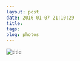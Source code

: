 ```yaml
---
layout: post
date: 2016-01-07 21:10:29
title: 
tags:
blog: photos
---
```


![title](/assets/photoblog/blur-msg.jpg)